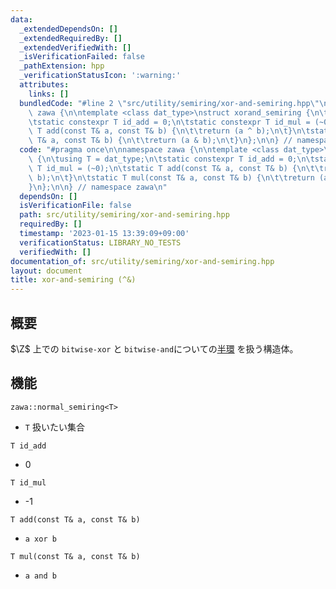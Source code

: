 ```yaml
---
data:
  _extendedDependsOn: []
  _extendedRequiredBy: []
  _extendedVerifiedWith: []
  _isVerificationFailed: false
  _pathExtension: hpp
  _verificationStatusIcon: ':warning:'
  attributes:
    links: []
  bundledCode: "#line 2 \"src/utility/semiring/xor-and-semiring.hpp\"\n\nnamespace\
    \ zawa {\n\ntemplate <class dat_type>\nstruct xorand_semiring {\n\tusing T = dat_type;\n\
    \tstatic constexpr T id_add = 0;\n\tstatic constexpr T id_mul = (~0);\n\tstatic\
    \ T add(const T& a, const T& b) {\n\t\treturn (a ^ b);\n\t}\n\tstatic T mul(const\
    \ T& a, const T& b) {\n\t\treturn (a & b);\n\t}\n};\n\n} // namespace zawa\n"
  code: "#pragma once\n\nnamespace zawa {\n\ntemplate <class dat_type>\nstruct xorand_semiring\
    \ {\n\tusing T = dat_type;\n\tstatic constexpr T id_add = 0;\n\tstatic constexpr\
    \ T id_mul = (~0);\n\tstatic T add(const T& a, const T& b) {\n\t\treturn (a ^\
    \ b);\n\t}\n\tstatic T mul(const T& a, const T& b) {\n\t\treturn (a & b);\n\t\
    }\n};\n\n} // namespace zawa\n"
  dependsOn: []
  isVerificationFile: false
  path: src/utility/semiring/xor-and-semiring.hpp
  requiredBy: []
  timestamp: '2023-01-15 13:39:09+09:00'
  verificationStatus: LIBRARY_NO_TESTS
  verifiedWith: []
documentation_of: src/utility/semiring/xor-and-semiring.hpp
layout: document
title: xor-and-semiring (^&)
---
```


## 概要

$\Z$ 上での `bitwise-xor` と `bitwise-and`についての[半環](https://ja.wikipedia.org/wiki/%E5%8D%8A%E7%92%B0) を扱う構造体。

## 機能

`zawa::normal_semiring<T>`
- `T` 扱いたい集合

`T id_add`
- 0

`T id_mul`
- -1

`T add(const T& a, const T& b)`
- `a xor b`

`T mul(const T& a, const T& b)`
- `a and b`
